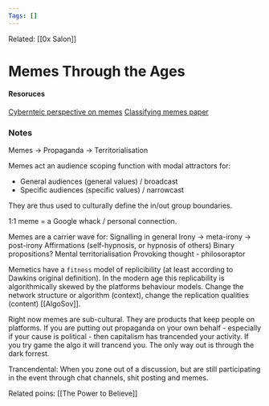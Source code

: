 ```yaml
---
Tags: []
---
```

Related: [[0x Salon]]
# Memes Through the Ages

#### Resoruces
[Cybernteic perspective on memes](http://pespmc1.vub.ac.be/MEMLEX.html)
[Classifying memes paper](https://zenodo.org/record/6904427#.YzCTDSHMKEt)

### Notes

Memes -> Propaganda -> Territorialisation

Memes act an audience scoping function with modal attractors for:
- General audiences (general values) / broadcast
- Specific audiences (specific values) / narrowcast

They are thus used to culturally define the in/out group boundaries. 

1:1 meme = a Google whack / personal connection. 

Memes are a carrier wave for:
Signalling in general
Irony -> meta-irony -> post-irony
Affirmations (self-hypnosis, or hypnosis of others)
Binary propositions?
Mental territorialisation
Provoking thought - philosoraptor

Memetics have a `fitness` model of replicibility (at least according to Dawkins original definition). In the modern age this replicability is algorithmically skewed by the platforms behaviour models. Change the network structure or algorithm (context), change the replication qualities (content) [[AlgoSov]].

Right now memes are sub-cultural. They are products that keep people on platforms. If you are putting out propaganda on your own behalf - especially if your cause is political - then capitalism has trancended your activity. If you try game the algo it will trancend you. The only way out is through the dark forrest. 

Trancendental: When you zone out of a discussion, but are still participating in the event through chat channels, shit posting and memes. 

Related poins: [[The Power to Believe]]